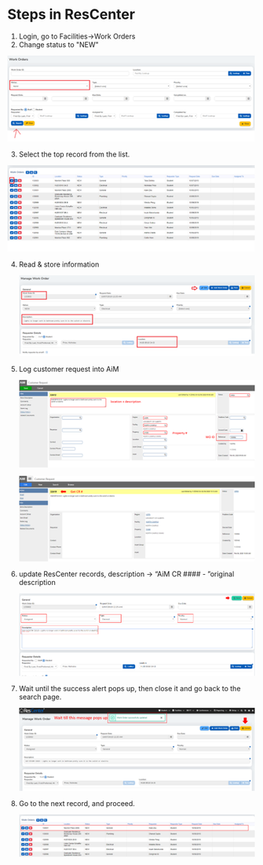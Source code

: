 # Steps in ResCenter

1. Login, go to Facilities->Work Orders
2. Change status to "NEW"

![search](images/search.png)

3. Select the top record from the list.

![top record](images/select.png)

4. Read & store information

   ![res_info](images/store_res.png)

5. Log customer request into AiM

   ![aim](images/aim.png)

   ![aim CR no](images/aim_CR_no.png)

6. update ResCenter records, description -> “AiM CR #### - ”original description

   ![res_update](images/res_update.png)

7. Wait until the success alert pops up, then close it and go back to the search page.

   ![res_save](images/res_saved.png)

8. Go to the next record, and proceed.

   ![res next](images/res_next.png)
